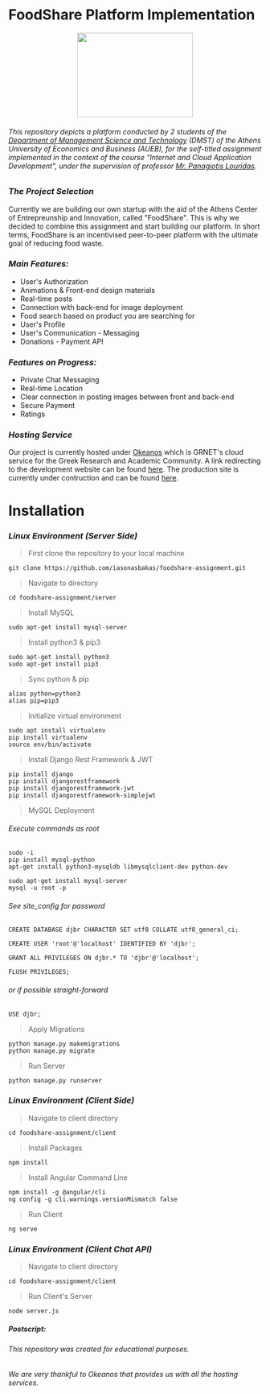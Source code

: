 # FoodShare Platform Implementation

<p align="center">
  <img width="230" height="168" src="http://foodshare.gr/img/ff.png">
</p>

###### *This repository depicts a platform conducted by 2 students of the [Department of Management Science and Technology](https://www.dept.aueb.gr/en/dmst) (DMST) of the Athens University of Economics and Business (AUEB), for the self-titled assignment implemented in the context of the course "Internet and Cloud Application Development", under the supervision of professor [Mr. Panagiotis Louridas](https://github.com/louridas).*

### *The Project Selection*
Currently we are building our own startup with the aid of the Athens Center of Entrepreunship and Innovation, called "FoodShare". This is why we decided to combine this assignment and start building our platform. In short terms, FoodShare is an incentivised peer-to-peer platform with the ultimate goal of reducing food waste. 

### *Main Features:*

* User's Authorization
* Animations & Front-end design materials
* Real-time posts
* Connection with back-end for image deployment
* Food search based on product you are searching for 
* User's Profile
* User's Communication - Messaging
* Donations - Payment API

### *Features on Progress:*

* Private Chat Messaging
* Real-time Location
* Clear connection in posting images between front and back-end
* Secure Payment
* Ratings 

### *Hosting Service*

Our project is currently hosted under [Okeanos](https://okeanos.grnet.gr/home/) which is GRNET's cloud service for the Greek Research and Academic Community.
A link redirecting to the development website can be found [here](https://snf-862057.vm.okeanos.grnet.gr/home). The production site is currently under contruction 
and can be found [here](http://foodshare.gr/).


# Installation

### *Linux Environment (Server Side)*

> First clone the repository to your local machine

```
git clone https://github.com/iasonasbakas/foodshare-assignment.git
```

> Navigate to directory

```
cd foodshare-assignment/server
```

> Install MySQL 

```
sudo apt-get install mysql-server
```

> Install python3 & pip3

```
sudo apt-get install python3
sudo apt-get install pip3
```

> Sync python & pip

```
alias python=python3
alias pip=pip3
```

> Initialize virtual environment

```
sudo apt install virtualenv
pip install virtualenv
source env/bin/activate
```

> Install Django Rest Framework & JWT

```
pip install django
pip install djangorestframework
pip install djangorestframework-jwt
pip install djangorestframework-simplejwt
```

> MySQL Deployment

###### *Execute commands as root*

```
sudo -i
pip install mysql-python
apt-get install python3-mysqldb libmysqlclient-dev python-dev
```

```
sudo apt-get install mysql-server
mysql -u root -p
```

###### *See site_config for password*


```
CREATE DATABASE djbr CHARACTER SET utf8 COLLATE utf8_general_ci;

CREATE USER 'root'@'localhost' IDENTIFIED BY 'djbr';

GRANT ALL PRIVILEGES ON djbr.* TO 'djbr'@'localhost';

FLUSH PRIVILEGES;
```

###### *or if possible straight-forward*

```
USE djbr;
```

> Apply Migrations


```
python manage.py makemigrations
python manage.py migrate
```

> Run Server 

```
python manage.py runserver
```


### *Linux Environment (Client Side)*

> Navigate to client directory

```
cd foodshare-assignment/client
```

> Install Packages

```
npm install
```

> Install Angular Command Line

```
npm install -g @angular/cli
ng config -g cli.warnings.versionMismatch false
```

> Run Client

```
ng serve
```


### *Linux Environment (Client Chat API)*

> Navigate to client directory

```
cd foodshare-assignment/client
```

> Run Client's Server

```
node server.js
```

##### Postscript:
###### *This repository was created for educational purposes.*
###### *We are very thankful to Okeanos that provides us with all the hosting services.*